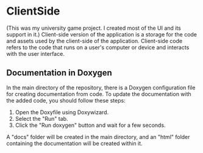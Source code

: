 ﻿# ClientSide
 (This was my university game project. I created most of the UI and its support in it.)
Client-side version of the application is a storage for the code and assets used by the client-side of the application. Client-side code refers to the code that runs on a user's computer or device and interacts with the user interface.

## Documentation in Doxygen
In the main directory of the repository, there is a Doxygen configuration file for creating documentation from code. To update the documentation with the added code, you should follow these steps:

1. Open the Doxyfile using Doxywizard.
2. Select the "Run" tab.
3. Click the "Run doxygen" button and wait for a few seconds.

A "docs" folder will be created in the main directory, and an "html" folder containing the documentation will be created within it.
